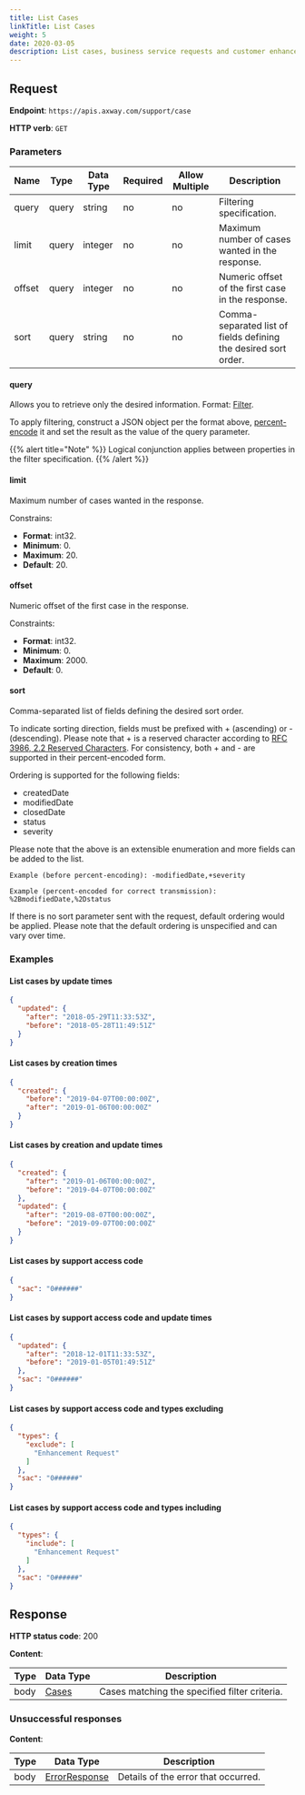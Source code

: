 ```yaml
---
title: List Cases
linkTitle: List Cases
weight: 5
date: 2020-03-05
description: List cases, business service requests and customer enhancement requests.
---
```


## Request

**Endpoint**: `https://apis.axway.com/support/case`

**HTTP verb**: `GET`

### Parameters

| Name   | Type  | Data Type | Required | Allow Multiple | Description |
| -------|-------|-----------|----------|----------------|-------------|
| query  | query | string    |       no |             no | Filtering specification. |
| limit  | query | integer   |       no |             no | Maximum number of cases wanted in the response. |
| offset | query | integer   |       no |             no | Numeric offset of the first case in the response. |
| sort   | query | string    |       no |             no | Comma-separated list of fields defining the desired sort order. |

#### query

Allows you to retrieve only the desired information. Format: [Filter](../../formats/list_cases_req#filter).

To apply filtering, construct a JSON object per the format above, [percent-encode](https://tools.ietf.org/html/rfc3986#section-2.1) it and set the result as the value of the query parameter.

{{% alert title="Note" %}}
Logical conjunction applies between properties in the filter specification.
{{% /alert %}}

#### limit

Maximum number of cases wanted in the response.

Constrains:

* **Format**: int32.
* **Minimum**: 0.
* **Maximum**: 20.
* **Default**: 20.

#### offset

Numeric offset of the first case in the response.

Constraints:

* **Format**: int32.
* **Minimum**: 0.
* **Maximum**: 2000.
* **Default**: 0.

#### sort

Comma-separated list of fields defining the desired sort order.

To indicate sorting direction, fields must be prefixed with + (ascending) or - (descending). Please note that + is a reserved character according to [RFC 3986, 2.2 Reserved Characters](https://tools.ietf.org/html/rfc3986#section-2.2). For consistency, both + and - are supported in their percent-encoded form.

Ordering is supported for the following fields:

* createdDate
* modifiedDate
* closedDate
* status
* severity

Please note that the above is an extensible enumeration and more fields can be added to the list.

```
Example (before percent-encoding): -modifiedDate,+severity
```

````
Example (percent-encoded for correct transmission): %2BmodifiedDate,%2Dstatus
````

If there is no sort parameter sent with the request, default ordering would be applied.
Please note that the default ordering is unspecified and can vary over time.

### Examples

#### List cases by update times

```json
{
  "updated": {
    "after": "2018-05-29T11:33:53Z",
    "before": "2018-05-28T11:49:51Z"
  }
}
```

#### List cases by creation times

```json
{
  "created": {
    "before": "2019-04-07T00:00:00Z",
    "after": "2019-01-06T00:00:00Z"
  }
}
```

#### List cases by creation and update times

```json
{
  "created": {
    "after": "2019-01-06T00:00:00Z",
    "before": "2019-04-07T00:00:00Z"
  },
  "updated": {
    "after": "2019-08-07T00:00:00Z",
    "before": "2019-09-07T00:00:00Z"
  }
}
```

#### List cases by support access code

```json
{
  "sac": "0######"
}
```

#### List cases by support access code and update times

```json
{
  "updated": {
    "after": "2018-12-01T11:33:53Z",
    "before": "2019-01-05T01:49:51Z"
  },
  "sac": "0######"
}
```

#### List cases by support access code and types excluding

```json
{
  "types": {
    "exclude": [
      "Enhancement Request"
    ]
  },
  "sac": "0######"
}
```

#### List cases by support access code and types including

```json
{
  "types": {
    "include": [
      "Enhancement Request"
    ]
  },
  "sac": "0######"
}
```

## Response

**HTTP status code**: 200

**Content**:

| Type | Data Type                                   | Description |
|------|---------------------------------------------|-------------|
| body | [Cases](../../formats/list_cases_res#cases) | Cases matching the specified filter criteria. |

### Unsuccessful responses

**Content**:

| Type | Data Type                                     | Description |
|------|-----------------------------------------------|-------------|
| body | [ErrorResponse](../../formats/error_response) | Details of the error that occurred. |
